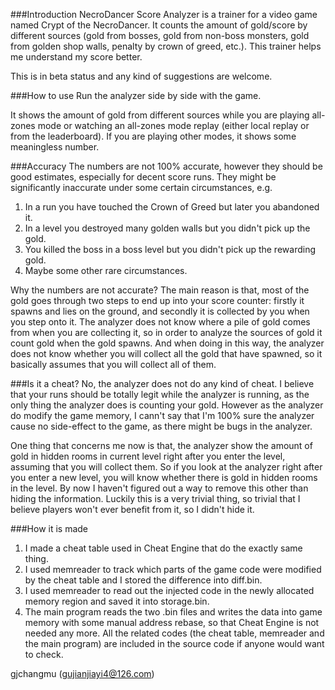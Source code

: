 ###Introduction
NecroDancer Score Analyzer is a trainer for a video game named Crypt of the NecroDancer. It counts the amount of gold/score by different sources (gold from bosses, gold from non-boss monsters, gold from golden shop walls, penalty by crown of greed, etc.). This trainer helps me understand my score better.

This is in beta status and any kind of suggestions are welcome.

###How to use
Run the analyzer side by side with the game. 

It shows the amount of gold from different sources while you are playing all-zones mode or watching an all-zones mode replay (either local replay or from the leaderboard). If you are playing other modes, it shows some meaningless number.

###Accuracy
The numbers are not 100% accurate, however they should be good estimates, especially for decent score runs. They might be significantly inaccurate under some certain circumstances, e.g.

1. In a run you have touched the Crown of Greed but later you abandoned it.
2. In a level you destroyed many golden walls but you didn't pick up the gold.
3. You killed the boss in a boss level but you didn't pick up the rewarding gold.
4. Maybe some other rare circumstances.

Why the numbers are not accurate? The main reason is that, most of the gold goes through two steps to end up into your score counter: firstly it spawns and lies on the ground, and secondly it is collected by you when you step onto it. The analyzer does not know where a pile of gold comes from when you are collecting it, so in order to analyze the sources of gold it count gold when the gold spawns. And when doing in this way, the analyzer does not know whether you will collect all the gold that have spawned, so it basically assumes that you will collect all of them. 

###Is it a cheat?
No, the analyzer does not do any kind of cheat. I believe that your runs should be totally legit while the analyzer is running, as the only thing the analyzer does is counting your gold. However as the analyzer do modify the game memory, I cann't say that I'm 100% sure the analyzer cause no side-effect to the game, as there might be bugs in the analyzer.

One thing that concerns me now is that, the analyzer show the amount of gold in hidden rooms in current level right after you enter the level, assuming that you will collect them. So if you look at the analyzer right after you enter a new level, you will know whether there is gold in hidden rooms in the level. By now I haven't figured out a way to remove this other than hiding the information. Luckily this is a very trivial thing, so trivial that I believe players won't ever benefit from it, so I didn't hide it.

###How it is made
1. I made a cheat table used in Cheat Engine that do the exactly same thing.
2. I used memreader to track which parts of the game code were modified by the cheat table and I stored the difference into diff.bin. 
3. I used memreader to read out the injected code in the newly allocated memory region and saved it into storage.bin.
4. The main program reads the two .bin files and writes the data into game memory with some manual address rebase, so that Cheat Engine is not needed any more.
All the related codes (the cheat table, memreader and the main program) are included in the source code if anyone would want to check.

gjchangmu (gujianjiayi4@126.com)